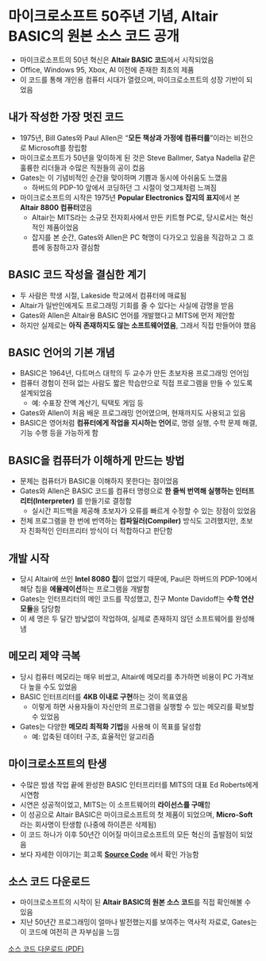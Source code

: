 # 마이크로소프트 50주년 기념, Altair BASIC의 원본 소스 코드 공개 


* 마이크로소프트의 50년 혁신은 **Altair BASIC 코드**에서 시작되었음
* Office, Windows 95, Xbox, AI 이전에 존재한 최초의 제품
* 이 코드를 통해 개인용 컴퓨터 시대가 열렸으며, 마이크로소프트의 성장 기반이 되었음

내가 작성한 가장 멋진 코드
---------------

* 1975년, Bill Gates와 Paul Allen은 “**모든 책상과 가정에 컴퓨터를**”이라는 비전으로 Microsoft를 창립함
* 마이크로소프트가 50년을 맞이하게 된 것은 Steve Ballmer, Satya Nadella 같은 훌륭한 리더들과 수많은 직원들의 공이 컸음
* Gates는 이 기념비적인 순간을 맞이하며 기쁨과 동시에 아쉬움도 느꼈음
  + 하버드의 PDP-10 앞에서 코딩하던 그 시절이 엊그제처럼 느껴짐
* 마이크로소프트의 시작은 1975년 **Popular Electronics 잡지의 표지**에서 본 **Altair 8800 컴퓨터**였음
  + Altair는 MITS라는 소규모 전자회사에서 만든 키트형 PC로, 당시로서는 혁신적인 제품이었음
  + 잡지를 본 순간, Gates와 Allen은 PC 혁명이 다가오고 있음을 직감하고 그 흐름에 동참하고자 결심함

BASIC 코드 작성을 결심한 계기
-------------------

* 두 사람은 학생 시절, Lakeside 학교에서 컴퓨터에 매료됨
* Altair가 일반인에게도 프로그래밍 기회를 줄 수 있다는 사실에 감명을 받음
* Gates와 Allen은 Altair용 BASIC 언어를 개발했다고 MITS에 먼저 제안함
* 하지만 실제로는 **아직 존재하지도 않는 소프트웨어였음**, 그래서 직접 만들어야 했음

BASIC 언어의 기본 개념
---------------

* BASIC은 1964년, 다트머스 대학의 두 교수가 만든 초보자용 프로그래밍 언어임
* 컴퓨터 경험이 전혀 없는 사람도 짧은 학습만으로 직접 프로그램을 만들 수 있도록 설계되었음
  + 예: 수표장 잔액 계산기, 틱택토 게임 등
* Gates와 Allen이 처음 배운 프로그래밍 언어였으며, 현재까지도 사용되고 있음
* BASIC은 영어처럼 **컴퓨터에게 작업을 지시하는 언어**로, 명령 실행, 수학 문제 해결, 기능 수행 등을 가능하게 함

BASIC을 컴퓨터가 이해하게 만드는 방법
-----------------------

* 문제는 컴퓨터가 BASIC을 이해하지 못한다는 점이었음
* Gates와 Allen은 BASIC 코드를 컴퓨터 명령으로 **한 줄씩 번역해 실행하는 인터프리터(Interpreter)** 를 만들기로 결정함
  + 실시간 피드백을 제공해 초보자가 오류를 빠르게 수정할 수 있는 장점이 있었음
* 전체 프로그램을 한 번에 번역하는 **컴파일러(Compiler)** 방식도 고려했지만, 초보자 친화적인 인터프리터 방식이 더 적합하다고 판단함

개발 시작
-----

* 당시 Altair에 쓰인 **Intel 8080 칩**이 없었기 때문에, Paul은 하버드의 PDP-10에서 해당 칩을 **에뮬레이션**하는 프로그램을 개발함
* Gates는 인터프리터의 메인 코드를 작성했고, 친구 Monte Davidoff는 **수학 연산 모듈**을 담당함
* 이 세 명은 두 달간 밤낮없이 작업하여, 실제로 존재하지 않던 소프트웨어를 완성해냄

메모리 제약 극복
---------

* 당시 컴퓨터 메모리는 매우 비쌌고, Altair에 메모리를 추가하면 비용이 PC 가격보다 높을 수도 있었음
* BASIC 인터프리터를 **4KB 이내로 구현**하는 것이 목표였음
  + 이렇게 하면 사용자들이 자신만의 프로그램을 실행할 수 있는 메모리를 확보할 수 있었음
* Gates는 다양한 **메모리 최적화 기법**을 사용해 이 목표를 달성함
  + 예: 압축된 데이터 구조, 효율적인 알고리즘

마이크로소프트의 탄생
-----------

* 수많은 밤샘 작업 끝에 완성한 BASIC 인터프리터를 MITS의 대표 Ed Roberts에게 시연함
* 시연은 성공적이었고, MITS는 이 소프트웨어의 **라이선스를 구매**함
* 이 성공으로 Altair BASIC은 마이크로소프트의 첫 제품이 되었으며, **Micro-Soft**라는 회사명이 탄생함 (나중에 하이픈은 삭제됨)
* 이 코드 하나가 이후 50년간 이어질 마이크로소프트의 모든 혁신의 출발점이 되었음
* 보다 자세한 이야기는 회고록 [**Source Code**](https://www.gatesnotes.com/home/home-page-topic/reader/my-first-memoir-source-code) 에서 확인 가능함

소스 코드 다운로드
----------

* 마이크로소프트의 시작이 된 **Altair BASIC의 원본 소스 코드**를 직접 확인해볼 수 있음
* 지난 50년간 프로그래밍이 얼마나 발전했는지를 보여주는 역사적 자료로, Gates는 이 코드에 여전히 큰 자부심을 느낌

[소스 코드 다운로드 (PDF)](https://images.gatesnotes.com/12514eb8-7b51-008e-41a9-512542cf683b/34d561c8-cf5c-4e69-af47-3782ea11482e/Original-Microsoft-Source-Code.pdf)

